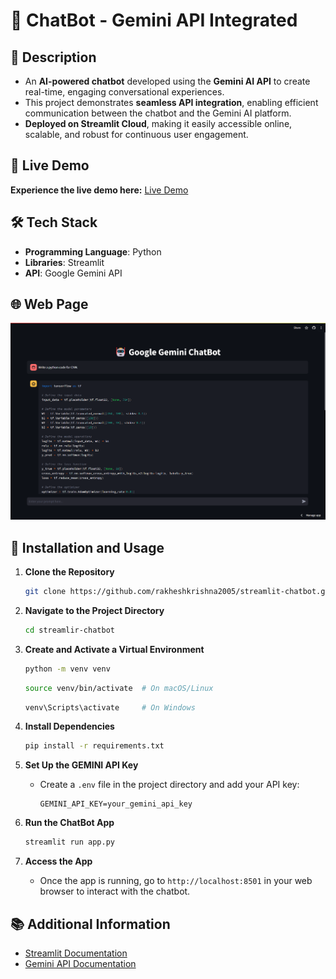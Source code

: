 # 🤖 ChatBot - Gemini API Integrated

## 📜 Description

- An **AI-powered chatbot** developed using the **Gemini AI API** to create real-time, engaging conversational experiences.
- This project demonstrates **seamless API integration**, enabling efficient communication between the chatbot and the Gemini AI platform.
- **Deployed on Streamlit Cloud**, making it easily accessible online, scalable, and robust for continuous user engagement.

## 🎥 Live Demo

**Experience the live demo here:** [Live Demo](https://gemini-integrated-chatbot.streamlit.app)

## 🛠️ Tech Stack

- **Programming Language**: Python
- **Libraries**: Streamlit
- **API**: Google Gemini API

## 🌐 Web Page

![Web Page](https://github.com/rakheshkrishna2005/streamlit-chatbot/blob/main/project%20screenshots/ChatBot.png)

## 🚀 Installation and Usage

1. **Clone the Repository**  
   ```bash
   git clone https://github.com/rakheshkrishna2005/streamlit-chatbot.git
   ```

2. **Navigate to the Project Directory**  
   ```bash
   cd streamlir-chatbot
   ```

3. **Create and Activate a Virtual Environment**  
   ```bash
   python -m venv venv
   ```

   ```bash
   source venv/bin/activate  # On macOS/Linux
   ```

   ```bash
   venv\Scripts\activate     # On Windows
   ```

4. **Install Dependencies**  
   ```bash
   pip install -r requirements.txt
   ```

5. **Set Up the GEMINI API Key**  
   - Create a `.env` file in the project directory and add your API key:
     ```plaintext
     GEMINI_API_KEY=your_gemini_api_key
     ```

6. **Run the ChatBot App**  
   ```bash
   streamlit run app.py
   ```

7. **Access the App**  
   - Once the app is running, go to `http://localhost:8501` in your web browser to interact with the chatbot.

## 📚 Additional Information

- [Streamlit Documentation](https://docs.streamlit.io/)
- [Gemini API Documentation](https://ai.google.dev/gemini-api/docs)
